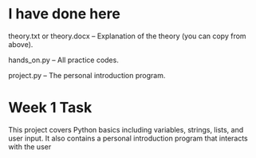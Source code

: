 # I have done here

theory.txt or theory.docx – Explanation of the theory (you can copy from above).

hands_on.py – All practice codes.

project.py – The personal introduction program.

# Week 1 Task
This project covers Python basics including variables, strings, lists, and user input.
It also contains a personal introduction program that interacts with the user
